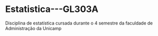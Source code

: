 # Estatistica---GL303A
Disciplina de estatística cursada durante o 4 semestre da faculdade de Administração da Unicamp
